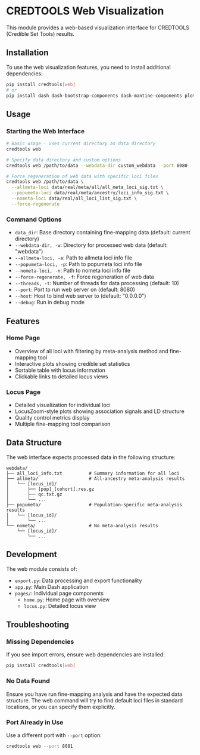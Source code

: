 # CREDTOOLS Web Visualization

This module provides a web-based visualization interface for CREDTOOLS (Credible Set Tools) results.

## Installation

To use the web visualization features, you need to install additional dependencies:

```bash
pip install credtools[web]
# or
pip install dash dash-bootstrap-components dash-mantine-components plotly
```

## Usage

### Starting the Web Interface

```bash
# Basic usage - uses current directory as data directory
credtools web

# Specify data directory and custom options
credtools web /path/to/data --webdata-dir custom_webdata --port 8080

# Force regeneration of web data with specific loci files
credtools web /path/to/data \
  --allmeta-loci data/real/meta/all/all_meta_loci_sig.txt \
  --popumeta-loci data/real/meta/ancestry/loci_info_sig.txt \
  --nometa-loci data/real/all_loci_list_sig.txt \
  --force-regenerate
```

### Command Options

- `data_dir`: Base directory containing fine-mapping data (default: current directory)
- `--webdata-dir, -w`: Directory for processed web data (default: "webdata")
- `--allmeta-loci, -a`: Path to allmeta loci info file
- `--popumeta-loci, -p`: Path to popumeta loci info file  
- `--nometa-loci, -n`: Path to nometa loci info file
- `--force-regenerate, -f`: Force regeneration of web data
- `--threads, -t`: Number of threads for data processing (default: 10)
- `--port`: Port to run web server on (default: 8080)
- `--host`: Host to bind web server to (default: "0.0.0.0")
- `--debug`: Run in debug mode

## Features

### Home Page
- Overview of all loci with filtering by meta-analysis method and fine-mapping tool
- Interactive plots showing credible set statistics
- Sortable table with locus information
- Clickable links to detailed locus views

### Locus Page
- Detailed visualization for individual loci
- LocusZoom-style plots showing association signals and LD structure
- Quality control metrics display
- Multiple fine-mapping tool comparison

## Data Structure

The web interface expects processed data in the following structure:

```
webdata/
├── all_loci_info.txt          # Summary information for all loci
├── allmeta/                   # All-ancestry meta-analysis results
│   └── [locus_id]/
│       ├── [pop]_[cohort].res.gz
│       ├── qc.txt.gz
│       └── ...
├── popumeta/                  # Population-specific meta-analysis results
│   └── [locus_id]/
│       └── ...
└── nometa/                    # No meta-analysis results
    └── [locus_id]/
        └── ...
```

## Development

The web module consists of:

- `export.py`: Data processing and export functionality
- `app.py`: Main Dash application
- `pages/`: Individual page components
  - `home.py`: Home page with overview
  - `locus.py`: Detailed locus view

## Troubleshooting

### Missing Dependencies
If you see import errors, ensure web dependencies are installed:
```bash
pip install credtools[web]
```

### No Data Found
Ensure you have run fine-mapping analysis and have the expected data structure. The web command will try to find default loci files in standard locations, or you can specify them explicitly.

### Port Already in Use
Use a different port with `--port` option:
```bash
credtools web --port 8081
``` 